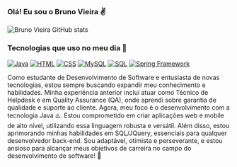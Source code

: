 
### Olá! Eu sou o Bruno Vieira ✌️
![Bruno Vieira GitHub stats](https://github-readme-stats.vercel.app/api?username=BrunoMPVieira&show_icons=true&theme=dracula)


### Tecnologias que uso no meu dia 🚀
[![Java](https://img.shields.io/badge/Java-FF0000?style=for-the-badge&logo=openjdk&logoColor=white)](https://www.linkedin.com/in/bruno-vieira-b52ba8174/)
[![HTML]( https://img.shields.io/badge/HTML5-E95420?style=for-the-badge&logo=html5&logoColor=white)](https://www.linkedin.com/in/bruno-vieira-b52ba8174/)
[![CSS](https://img.shields.io/badge/CSS3-1572B6?style=for-the-badge&logo=css3&logoColor=white)](https://www.linkedin.com/in/bruno-vieira-b52ba8174/)
[![MySQL](https://img.shields.io/badge/MySQL-4285F4?style=for-the-badge&logo=mysql&logoColor=white)](https://www.linkedin.com/in/bruno-vieira-b52ba8174/)
[![SQL](https://img.shields.io/badge/Microsoft_SQL_Server-005FED?style=for-the-badge&logo=microsoft-sql-server&logoColor=white)](https://www.linkedin.com/in/bruno-vieira-b52ba8174/)
[![Spring Framework](https://img.shields.io/badge/Spring-6DB33F?style=for-the-badge&logo=spring&logoColor=white)](https://www.linkedin.com/in/bruno-vieira-b52ba8174/)

Como estudante de Desenvolvimento de Software e entusiasta de novas tecnologias, estou sempre buscando expandir meu conhecimento e habilidades. Minha experiência anterior inclui atuar como Técnico de Helpdesk e em Quality Assurance (QA), onde aprendi sobre garantia de qualidade e suporte ao cliente. Agora, meu foco é o desenvolvimento com a tecnologia Java ♨️. Estou comprometido em criar aplicações web e mobile de alto nível, utilizando essa linguagem robusta e versátil. Além disso, estou aprimorando minhas habilidades em SQL/JQuery, essenciais para qualquer desenvolvedor back-end. Sou adaptável, otimista e perseverante, e estou ansioso para alcançar meus objetivos de carreira no campo do desenvolvimento de software! 🚀

